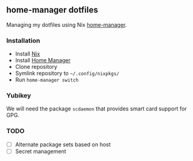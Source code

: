 ## home-manager dotfiles

Managing my dotfiles using Nix
[home-manager](https://github.com/nix-community/home-manager).

### Installation

- Install [Nix](https://nixos.org/download.html#download-nix)
- Install [Home Manager](https://nix-community.github.io/home-manager/index.html#sec-install-standalone)
- Clone repository
- Symlink repository to `~/.config/nixpkgs/`
- Run `home-manager switch`

### Yubikey

We will need the package `scdaemon` that provides smart card support for GPG.

### TODO

- [ ] Alternate package sets based on host
- [ ] Secret management

